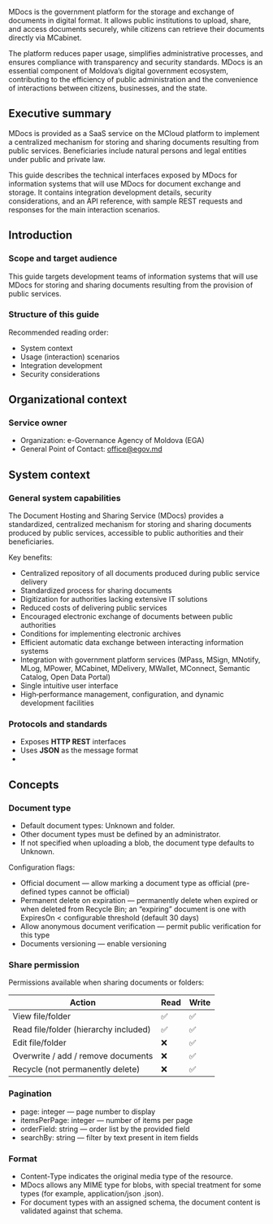MDocs is the government platform for the storage and exchange of documents in digital format. It allows public institutions to upload, share, and access documents securely, while citizens can retrieve their documents directly via MCabinet.

The platform reduces paper usage, simplifies administrative processes, and ensures compliance with transparency and security standards. MDocs is an essential component of Moldova’s digital government ecosystem, contributing to the efficiency of public administration and the convenience of interactions between citizens, businesses, and the state.

## Executive summary
MDocs is provided as a SaaS service on the MCloud platform to implement a centralized mechanism for storing and sharing documents resulting from public services. Beneficiaries include natural persons and legal entities under public and private law.

This guide describes the technical interfaces exposed by MDocs for information systems that will use MDocs for document exchange and storage. It contains integration development details, security considerations, and an API reference, with sample REST requests and responses for the main interaction scenarios.

## Introduction
### Scope and target audience
This guide targets development teams of information systems that will use MDocs for storing and sharing documents resulting from the provision of public services.

### Structure of this guide
Recommended reading order:

- System context
- Usage (interaction) scenarios
- Integration development
- Security considerations

## Organizational context
### Service owner

- Organization: e-Governance Agency of Moldova (EGA)
- General Point of Contact: office@egov.md

## System context
### General system capabilities
The Document Hosting and Sharing Service (MDocs) provides a standardized, centralized mechanism for storing and sharing documents produced by public services, accessible to public authorities and their beneficiaries.

Key benefits:

- Centralized repository of all documents produced during public service delivery
- Standardized process for sharing documents
- Digitization for authorities lacking extensive IT solutions
- Reduced costs of delivering public services
- Encouraged electronic exchange of documents between public authorities
- Conditions for implementing electronic archives
- Efficient automatic data exchange between interacting information systems
- Integration with government platform services (MPass, MSign, MNotify, MLog, MPower, MCabinet, MDelivery, MWallet, MConnect, Semantic Catalog, Open Data Portal)
- Single intuitive user interface
- High‑performance management, configuration, and dynamic development facilities

### Protocols and standards

- Exposes **HTTP REST** interfaces
- Uses **JSON** as the message format
- 
## Concepts
### Document type

- Default document types: Unknown and folder.
- Other document types must be defined by an administrator.
- If not specified when uploading a blob, the document type defaults to Unknown.

Configuration flags:

- Official document — allow marking a document type as official (pre-defined types cannot be official)
- Permanent delete on expiration — permanently delete when expired or when deleted from Recycle Bin; an “expiring” document is one with ExpiresOn < configurable threshold (default 30 days)
- Allow anonymous document verification — permit public verification for this type
- Documents versioning — enable versioning

### Share permission
Permissions available when sharing documents or folders:

| Action | Read | Write |
|--------|------|-------|
| View file/folder | ✅ | ✅ |
| Read file/folder (hierarchy included) | ✅ | ✅ |
| Edit file/folder | ❌ | ✅ |
| Overwrite / add / remove documents | ❌ | ✅ |
| Recycle (not permanently delete) | ❌ | ✅ |

### Pagination

- page: integer — page number to display
- itemsPerPage: integer — number of items per page
- orderField: string — order list by the provided field
- searchBy: string — filter by text present in item fields

### Format

- Content-Type indicates the original media type of the resource.
- MDocs allows any MIME type for blobs, with special treatment for some types (for example, application/json .json).
- For document types with an assigned schema, the document content is validated against that schema.
